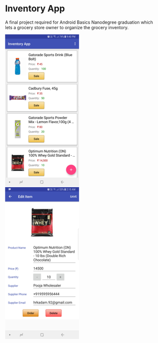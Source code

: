 # Inventory App

A final project required for Android Basics Nanodegree graduation which lets a grocery store owner to organize the grocery inventory.

<img src="https://raw.githubusercontent.com/hrishikesh-kadam/inventory-app/master/screenshots/Screenshot_Inventory_App.jpg" width="240" height="493">&nbsp;&nbsp;&nbsp;&nbsp;&nbsp;&nbsp;&nbsp;&nbsp;<img src="https://raw.githubusercontent.com/hrishikesh-kadam/inventory-app/master/screenshots/Screenshot_Inventory_App_2.jpg" width="240" height="493">